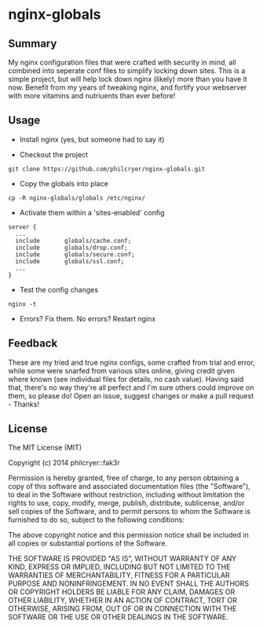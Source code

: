 # nginx-globals

## Summary
My nginx configuration files that were crafted with security in mind, all combined into seperate conf files to simplify locking down sites. This is a simple project, but will help lock down nginx (likely) more than you have it now. Benefit from my years of tweaking nginx, and fortify your webserver with more vitamins and nutriuents than ever before!

## Usage
* Install nginx (yes, but someone had to say it)

* Checkout the project

```
git clone https://github.com/philcryer/nginx-globals.git
```

* Copy the globals into place

```
cp -R nginx-globals/globals /etc/nginx/
```

* Activate them within a 'sites-enabled' config

```
server {
  ...
  include       globals/cache.conf;
  include       globals/drop.conf;
  include       globals/secure.conf;
  include       globals/ssl.conf;
  ...
}
```

* Test the config changes

```
nginx -t
```

* Errors? Fix them. No errors? Restart nginx

## Feedback
These are my tried and true nginx configs, some crafted from trial and error, while some were snarfed from various sites online, giving credit given where known (see individual files for details, no cash value). Having said that, there's no way they're all perfect and I'm sure others could improve on them, so please do! Open an issue, suggest changes or make a pull request - Thanks!

## License
The MIT License (MIT)

Copyright (c) 2014 philcryer::fak3r

Permission is hereby granted, free of charge, to any person obtaining a copy
of this software and associated documentation files (the "Software"), to deal
in the Software without restriction, including without limitation the rights
to use, copy, modify, merge, publish, distribute, sublicense, and/or sell
copies of the Software, and to permit persons to whom the Software is
furnished to do so, subject to the following conditions:

The above copyright notice and this permission notice shall be included in all
copies or substantial portions of the Software.

THE SOFTWARE IS PROVIDED "AS IS", WITHOUT WARRANTY OF ANY KIND, EXPRESS OR
IMPLIED, INCLUDING BUT NOT LIMITED TO THE WARRANTIES OF MERCHANTABILITY,
FITNESS FOR A PARTICULAR PURPOSE AND NONINFRINGEMENT. IN NO EVENT SHALL THE
AUTHORS OR COPYRIGHT HOLDERS BE LIABLE FOR ANY CLAIM, DAMAGES OR OTHER
LIABILITY, WHETHER IN AN ACTION OF CONTRACT, TORT OR OTHERWISE, ARISING FROM,
OUT OF OR IN CONNECTION WITH THE SOFTWARE OR THE USE OR OTHER DEALINGS IN THE
SOFTWARE.

